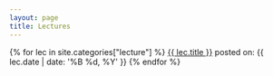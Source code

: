 ```yaml
---
layout: page
title: Lectures
---
```


{% for lec in site.categories["lecture"] %}
<a href="{{lec.url}}">{{ lec.title }}</a> posted on: {{ lec.date | date: '%B %d, %Y' }}
{% endfor %}
